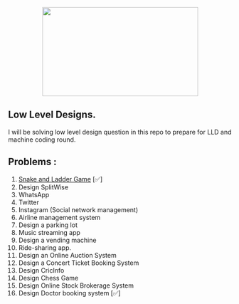 <p align="center">
  <img src="images/img.png" width="350" height="200">
</p>

## Low Level Designs.
I will be solving low level design question in this repo to prepare
for LLD and machine coding round.

## Problems :
1. [Snake and Ladder Game](https://github.com/adarshraj365/SnakeAndLadder-LLD) [✅]
2. Design SplitWise 
3. WhatsApp
4. Twitter
5. Instagram (Social network management)
6. Airline management system
7. Design a parking lot
8. Music streaming app
9. Design a vending machine
10. Ride-sharing app.
11. Design an Online Auction System
12. Design a Concert Ticket Booking System
13. Design CricInfo
14. Design Chess Game
15. Design Online Stock Brokerage System
16. Design Doctor booking system [✅]